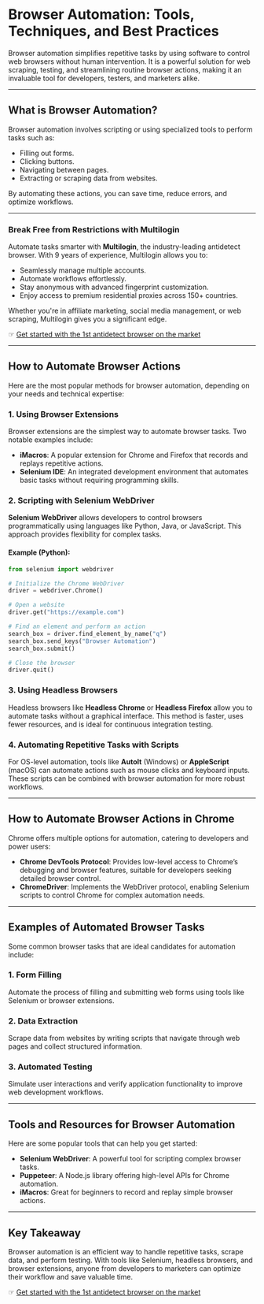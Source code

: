 
# Browser Automation: Tools, Techniques, and Best Practices

Browser automation simplifies repetitive tasks by using software to control web browsers without human intervention. It is a powerful solution for web scraping, testing, and streamlining routine browser actions, making it an invaluable tool for developers, testers, and marketers alike.

---

## What is Browser Automation?

Browser automation involves scripting or using specialized tools to perform tasks such as:

- Filling out forms.
- Clicking buttons.
- Navigating between pages.
- Extracting or scraping data from websites.

By automating these actions, you can save time, reduce errors, and optimize workflows.

---

### Break Free from Restrictions with Multilogin

Automate tasks smarter with **Multilogin**, the industry-leading antidetect browser. With 9 years of experience, Multilogin allows you to:

- Seamlessly manage multiple accounts.
- Automate workflows effortlessly.
- Stay anonymous with advanced fingerprint customization.
- Enjoy access to premium residential proxies across 150+ countries.

Whether you're in affiliate marketing, social media management, or web scraping, Multilogin gives you a significant edge.  

☞ [Get started with the 1st antidetect browser on the market](https://bit.ly/multIlogin)

---

## How to Automate Browser Actions

Here are the most popular methods for browser automation, depending on your needs and technical expertise:

### 1. Using Browser Extensions
Browser extensions are the simplest way to automate browser tasks. Two notable examples include:

- **iMacros**: A popular extension for Chrome and Firefox that records and replays repetitive actions.
- **Selenium IDE**: An integrated development environment that automates basic tasks without requiring programming skills.

### 2. Scripting with Selenium WebDriver
**Selenium WebDriver** allows developers to control browsers programmatically using languages like Python, Java, or JavaScript. This approach provides flexibility for complex tasks. 

#### Example (Python):
```python
from selenium import webdriver  

# Initialize the Chrome WebDriver  
driver = webdriver.Chrome()  

# Open a website  
driver.get("https://example.com")  

# Find an element and perform an action  
search_box = driver.find_element_by_name("q")  
search_box.send_keys("Browser Automation")  
search_box.submit()  

# Close the browser  
driver.quit()
```

### 3. Using Headless Browsers
Headless browsers like **Headless Chrome** or **Headless Firefox** allow you to automate tasks without a graphical interface. This method is faster, uses fewer resources, and is ideal for continuous integration testing.

### 4. Automating Repetitive Tasks with Scripts
For OS-level automation, tools like **AutoIt** (Windows) or **AppleScript** (macOS) can automate actions such as mouse clicks and keyboard inputs. These scripts can be combined with browser automation for more robust workflows.

---

## How to Automate Browser Actions in Chrome

Chrome offers multiple options for automation, catering to developers and power users:

- **Chrome DevTools Protocol**: Provides low-level access to Chrome’s debugging and browser features, suitable for developers seeking detailed browser control.
- **ChromeDriver**: Implements the WebDriver protocol, enabling Selenium scripts to control Chrome for complex automation needs.

---

## Examples of Automated Browser Tasks

Some common browser tasks that are ideal candidates for automation include:

### 1. Form Filling
Automate the process of filling and submitting web forms using tools like Selenium or browser extensions.

### 2. Data Extraction
Scrape data from websites by writing scripts that navigate through web pages and collect structured information.

### 3. Automated Testing
Simulate user interactions and verify application functionality to improve web development workflows.

---

## Tools and Resources for Browser Automation

Here are some popular tools that can help you get started:

- **Selenium WebDriver**: A powerful tool for scripting complex browser tasks.
- **Puppeteer**: A Node.js library offering high-level APIs for Chrome automation.
- **iMacros**: Great for beginners to record and replay simple browser actions.

---

## Key Takeaway

Browser automation is an efficient way to handle repetitive tasks, scrape data, and perform testing. With tools like Selenium, headless browsers, and browser extensions, anyone from developers to marketers can optimize their workflow and save valuable time.

☞ [Get started with the 1st antidetect browser on the market](https://bit.ly/multIlogin)
